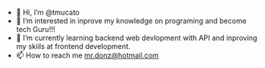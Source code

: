 - 👋 Hi, I’m @tmucato
- 👀 I’m interested in inprove my knowledge on programing and become tech Guru!!!
- 🌱 I’m currently learning backend web devlopment with API and inproving my skiils at frontend development. 
- 📫 How to reach me mr.donz@hotmail.com

<!---
tmucato/tmucato is a ✨ special ✨ repository because its `README.md` (this file) appears on your GitHub profile.
You can click the Preview link to take a look at your changes.
--->
